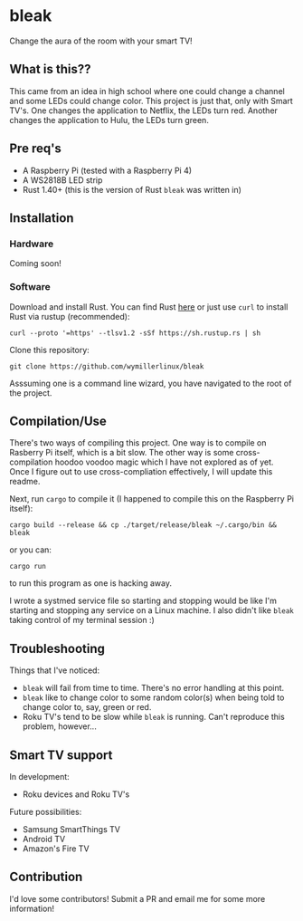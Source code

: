 # bleak
Change the aura of the room with your smart TV!

## What is this??

This came from an idea in high school where one could change a channel and some LEDs could change color. This project is just that, only with Smart TV's. One changes the application to Netflix, the LEDs turn red. Another changes the application to Hulu, the LEDs turn green.

## Pre req's

* A Raspberry Pi (tested with a Raspberry Pi 4)
* A WS2818B LED strip
* Rust 1.40+ (this is the version of Rust `bleak` was written in)

## Installation

### Hardware

Coming soon!

### Software

Download and install Rust. You can find Rust [here](https://www.rust-lang.org/) or just use `curl` to install Rust via rustup (recommended):

`curl --proto '=https' --tlsv1.2 -sSf https://sh.rustup.rs | sh`

Clone this repository:

`git clone https://github.com/wymillerlinux/bleak`

Asssuming one is a command line wizard, you have navigated to the root of the project.

## Compilation/Use

There's two ways of compiling this project. One way is to compile on Rasberry Pi itself, which is a bit slow. The other way is some cross-compilation hoodoo voodoo magic which I have not explored as of yet. Once I figure out to use cross-compliation effectively, I will update this readme.

Next, run `cargo` to compile it (I happened to compile this on the Raspberry Pi itself):

`cargo build --release && cp ./target/release/bleak ~/.cargo/bin && bleak`

or you can:

`cargo run`

to run this program as one is hacking away.

I wrote a systmed service file so starting and stopping would be like I'm starting and stopping any service on a Linux machine. I also didn't like `bleak` taking control of my terminal session :)

## Troubleshooting

Things that I've noticed:
* `bleak` will fail from time to time. There's no error handling at this point.
* `bleak` like to change color to some random color(s) when being told to change color to, say, green or red.
* Roku TV's tend to be slow while `bleak` is running. Can't reproduce this problem, however...

## Smart TV support

In development:

* Roku devices and Roku TV's

Future possibilities:

* Samsung SmartThings TV
* Android TV
* Amazon's Fire TV

## Contribution

I'd love some contributors! Submit a PR and email me for some more information!
